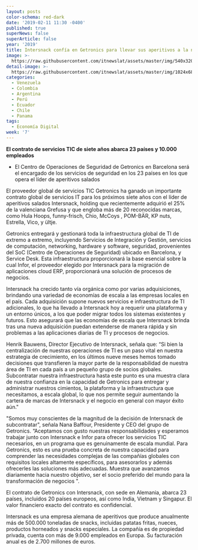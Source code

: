 ```yaml
---
layout: posts
color-schema: red-dark
date: '2019-02-11 11:30 -0400'
published: true
superNews: false
superArticle: false
year: '2019'
title: Intersnack confía en Getronics para llevar sus aperitivos a la nube
image: >-
  https://raw.githubusercontent.com/itnewslat/assets/master/img/540x320/snack-p.jpg
detail-image: >-
  https://raw.githubusercontent.com/itnewslat/assets/master/img/1024x680/snack-g.jpg
categories:
  - Venezuela
  - Colombia
  - Argentina
  - Perú
  - Ecuador
  - Chile
  - Panama
tags:
  - Economía Digital
week: '7'
---
```

**El contrato de servicios TIC de siete años abarca 23 países y 10.000 empleados**

- El Centro de Operaciones de Seguridad de Getronics en Barcelona será el encargado de los servicios de seguridad en los 23 países en los que opera el líder de aperitivos salados
 
El proveedor global de servicios TIC Getronics ha ganado un importante contrato global de  servicios IT para los próximos siete años con el líder de aperitivos salados Intersnack, holding que recientemente adquirió el 25% de la valenciana Grefusa y que engloba más de 20 reconocidas marcas, como Hula Hoops, funny-frisch, Chio, McCoys , POM-BÄR, KP nuts, Estrella, Vico, y ültje.

Getronics entregará y gestionará toda la infraestructura global de TI de extremo a extremo, incluyendo  Servicios de Integración y Gestión, servicios de computación, networking, hardware y software, seguridad, provenientes del SoC (Centro de Operaciones de Seguridad) ubicado en Barcelona, y Service Desk.  Esta infraestructura proporcionará la base esencial sobre la cual Infor, el proveedor elegido por Intersnack para la migración de aplicaciones cloud ERP, proporcionará una solución de procesos de negocios.

Intersnack ha crecido tanto vía orgánica como por varias adquisiciones, brindando una variedad de economías de escala a las empresas locales en el país. Cada adquisición supone nuevos servicios e infraestructura de TI adicionales, lo que ha llevado a Intersnack hoy a requerir una plataforma y un entorno únicos, a los que poder migrar todos los sistemas existentes y futuros. Esto asegurará que las economías de escala que Intersnack brinda tras una nueva adquisición puedan extenderse de manera rápida y sin problemas a las aplicaciones diarias de TI y procesos de negocios.

Henrik Bauwens, Director Ejecutivo de Intersnack, señala que: “Si bien la centralización de nuestras operaciones de TI es un paso vital en nuestra estrategia de crecimiento, en los últimos nueve meses hemos tomado decisiones que transfieren la mayor parte de la responsabilidad de nuestra área de TI en cada país a un pequeño grupo de socios globales. Subcontratar nuestra infraestructura hasta este punto es una muestra  clara de nuestra confianza en la capacidad de Getronics para entregar y administrar nuestros cimientos, la plataforma y la infraestructura que necesitamos, a escala global, lo que nos permite seguir aumentando la cartera de marcas de Intersnack y el negocio en general con mayor éxito aún."

"Somos muy conscientes de la magnitud de la decisión de Intersnack de subcontratar", señala Nana Baffour, Presidente y CEO del grupo de Getronics. “Aceptamos con gusto nuestras responsabilidades y esperamos trabajar junto con Intersnack e Infor para ofrecer los servicios TIC necesarios, en un programa que es genuinamente de escala mundial. Para Getronics, esto es una prueba concreta de nuestra capacidad para comprender las necesidades complejas de las compañías globales con requisitos locales altamente específicos, para asesorarlos y además ofrecerles las soluciones más adecuadas. Muestra que avanzamos diariamente hacia nuestro objetivo, ser el socio preferido del mundo para la transformación de negocios ".
 
El contrato de Getronics con Intersnack, con sede en Alemania, abarca 23 países, incluidos 20 países europeos, así como India, Vietnam y Singapur. El valor financiero exacto del contrato es confidencial. 
 
Intersnack es una empresa alemana de aperitivos que produce anualmente más de 500.000 toneladas de snacks,  incluidas patatas fritas, nueces, productos horneados y snacks especiales. La compañía es de propiedad privada, cuenta con más de 9.000 empleados en Europa. Su facturación anual es de 2.700 millones de euros.